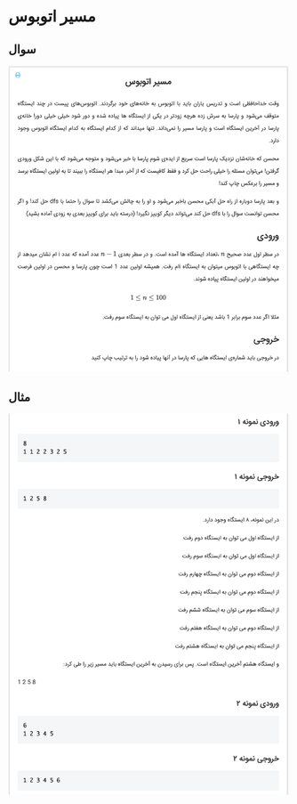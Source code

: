 # مسیر اتوبوس


## سوال
![github-octocat](https://github.com/MmahdiM79/AUT-DS-fall99-solutions/blob/main/3nd%20series/question4_(مسیر%20اتوبوس)/questionPic_(مسیر%20اتوبوس).png)


## مثال
![github-octocat](https://github.com/MmahdiM79/AUT-DS-fall99-solutions/blob/main/3nd%20series/question4_(مسیر%20اتوبوس)/testCases_(مسیر%20اتوبوس).png)

